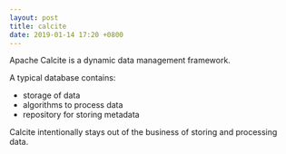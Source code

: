 ```yaml
---
layout: post
title: calcite
date: 2019-01-14 17:20 +0800
---
```


Apache Calcite is a dynamic data management framework.

A typical database contains:

* storage of data
* algorithms to process data
* repository for storing metadata

Calcite intentionally stays out of the business of storing and processing data.

